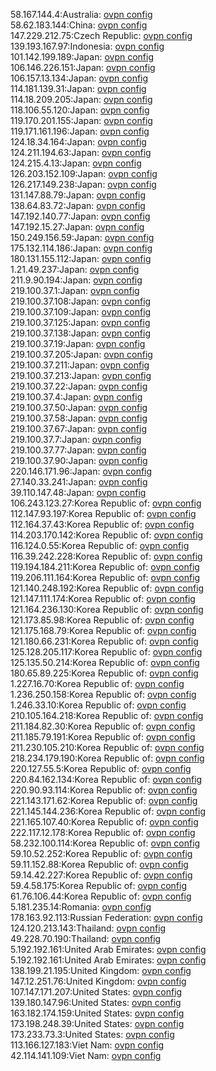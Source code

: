 58.167.144.4:Australia: [ovpn config](vpn/58_167_144_4.ovpn)  
58.62.183.144:China: [ovpn config](vpn/58_62_183_144.ovpn)  
147.229.212.75:Czech Republic: [ovpn config](vpn/147_229_212_75.ovpn)  
139.193.167.97:Indonesia: [ovpn config](vpn/139_193_167_97.ovpn)  
101.142.199.189:Japan: [ovpn config](vpn/101_142_199_189.ovpn)  
106.146.226.151:Japan: [ovpn config](vpn/106_146_226_151.ovpn)  
106.157.13.134:Japan: [ovpn config](vpn/106_157_13_134.ovpn)  
114.181.139.31:Japan: [ovpn config](vpn/114_181_139_31.ovpn)  
114.18.209.205:Japan: [ovpn config](vpn/114_18_209_205.ovpn)  
118.106.55.120:Japan: [ovpn config](vpn/118_106_55_120.ovpn)  
119.170.201.155:Japan: [ovpn config](vpn/119_170_201_155.ovpn)  
119.171.161.196:Japan: [ovpn config](vpn/119_171_161_196.ovpn)  
124.18.34.164:Japan: [ovpn config](vpn/124_18_34_164.ovpn)  
124.211.194.63:Japan: [ovpn config](vpn/124_211_194_63.ovpn)  
124.215.4.13:Japan: [ovpn config](vpn/124_215_4_13.ovpn)  
126.203.152.109:Japan: [ovpn config](vpn/126_203_152_109.ovpn)  
126.217.149.238:Japan: [ovpn config](vpn/126_217_149_238.ovpn)  
131.147.88.79:Japan: [ovpn config](vpn/131_147_88_79.ovpn)  
138.64.83.72:Japan: [ovpn config](vpn/138_64_83_72.ovpn)  
147.192.140.77:Japan: [ovpn config](vpn/147_192_140_77.ovpn)  
147.192.15.27:Japan: [ovpn config](vpn/147_192_15_27.ovpn)  
150.249.156.59:Japan: [ovpn config](vpn/150_249_156_59.ovpn)  
175.132.114.186:Japan: [ovpn config](vpn/175_132_114_186.ovpn)  
180.131.155.112:Japan: [ovpn config](vpn/180_131_155_112.ovpn)  
1.21.49.237:Japan: [ovpn config](vpn/1_21_49_237.ovpn)  
211.9.90.194:Japan: [ovpn config](vpn/211_9_90_194.ovpn)  
219.100.37.1:Japan: [ovpn config](vpn/219_100_37_1.ovpn)  
219.100.37.108:Japan: [ovpn config](vpn/219_100_37_108.ovpn)  
219.100.37.109:Japan: [ovpn config](vpn/219_100_37_109.ovpn)  
219.100.37.125:Japan: [ovpn config](vpn/219_100_37_125.ovpn)  
219.100.37.138:Japan: [ovpn config](vpn/219_100_37_138.ovpn)  
219.100.37.19:Japan: [ovpn config](vpn/219_100_37_19.ovpn)  
219.100.37.205:Japan: [ovpn config](vpn/219_100_37_205.ovpn)  
219.100.37.211:Japan: [ovpn config](vpn/219_100_37_211.ovpn)  
219.100.37.213:Japan: [ovpn config](vpn/219_100_37_213.ovpn)  
219.100.37.22:Japan: [ovpn config](vpn/219_100_37_22.ovpn)  
219.100.37.4:Japan: [ovpn config](vpn/219_100_37_4.ovpn)  
219.100.37.50:Japan: [ovpn config](vpn/219_100_37_50.ovpn)  
219.100.37.58:Japan: [ovpn config](vpn/219_100_37_58.ovpn)  
219.100.37.67:Japan: [ovpn config](vpn/219_100_37_67.ovpn)  
219.100.37.7:Japan: [ovpn config](vpn/219_100_37_7.ovpn)  
219.100.37.77:Japan: [ovpn config](vpn/219_100_37_77.ovpn)  
219.100.37.90:Japan: [ovpn config](vpn/219_100_37_90.ovpn)  
220.146.171.96:Japan: [ovpn config](vpn/220_146_171_96.ovpn)  
27.140.33.241:Japan: [ovpn config](vpn/27_140_33_241.ovpn)  
39.110.147.48:Japan: [ovpn config](vpn/39_110_147_48.ovpn)  
106.243.123.27:Korea Republic of: [ovpn config](vpn/106_243_123_27.ovpn)  
112.147.93.197:Korea Republic of: [ovpn config](vpn/112_147_93_197.ovpn)  
112.164.37.43:Korea Republic of: [ovpn config](vpn/112_164_37_43.ovpn)  
114.203.170.142:Korea Republic of: [ovpn config](vpn/114_203_170_142.ovpn)  
116.124.0.55:Korea Republic of: [ovpn config](vpn/116_124_0_55.ovpn)  
116.39.242.228:Korea Republic of: [ovpn config](vpn/116_39_242_228.ovpn)  
119.194.184.211:Korea Republic of: [ovpn config](vpn/119_194_184_211.ovpn)  
119.206.111.164:Korea Republic of: [ovpn config](vpn/119_206_111_164.ovpn)  
121.140.248.192:Korea Republic of: [ovpn config](vpn/121_140_248_192.ovpn)  
121.147.111.174:Korea Republic of: [ovpn config](vpn/121_147_111_174.ovpn)  
121.164.236.130:Korea Republic of: [ovpn config](vpn/121_164_236_130.ovpn)  
121.173.85.98:Korea Republic of: [ovpn config](vpn/121_173_85_98.ovpn)  
121.175.168.79:Korea Republic of: [ovpn config](vpn/121_175_168_79.ovpn)  
121.180.66.231:Korea Republic of: [ovpn config](vpn/121_180_66_231.ovpn)  
125.128.205.117:Korea Republic of: [ovpn config](vpn/125_128_205_117.ovpn)  
125.135.50.214:Korea Republic of: [ovpn config](vpn/125_135_50_214.ovpn)  
180.65.89.225:Korea Republic of: [ovpn config](vpn/180_65_89_225.ovpn)  
1.227.16.70:Korea Republic of: [ovpn config](vpn/1_227_16_70.ovpn)  
1.236.250.158:Korea Republic of: [ovpn config](vpn/1_236_250_158.ovpn)  
1.246.33.10:Korea Republic of: [ovpn config](vpn/1_246_33_10.ovpn)  
210.105.164.218:Korea Republic of: [ovpn config](vpn/210_105_164_218.ovpn)  
211.184.82.30:Korea Republic of: [ovpn config](vpn/211_184_82_30.ovpn)  
211.185.79.191:Korea Republic of: [ovpn config](vpn/211_185_79_191.ovpn)  
211.230.105.210:Korea Republic of: [ovpn config](vpn/211_230_105_210.ovpn)  
218.234.179.190:Korea Republic of: [ovpn config](vpn/218_234_179_190.ovpn)  
220.127.55.5:Korea Republic of: [ovpn config](vpn/220_127_55_5.ovpn)  
220.84.162.134:Korea Republic of: [ovpn config](vpn/220_84_162_134.ovpn)  
220.90.93.114:Korea Republic of: [ovpn config](vpn/220_90_93_114.ovpn)  
221.143.171.62:Korea Republic of: [ovpn config](vpn/221_143_171_62.ovpn)  
221.145.144.236:Korea Republic of: [ovpn config](vpn/221_145_144_236.ovpn)  
221.165.107.40:Korea Republic of: [ovpn config](vpn/221_165_107_40.ovpn)  
222.117.12.178:Korea Republic of: [ovpn config](vpn/222_117_12_178.ovpn)  
58.232.100.114:Korea Republic of: [ovpn config](vpn/58_232_100_114.ovpn)  
59.10.52.252:Korea Republic of: [ovpn config](vpn/59_10_52_252.ovpn)  
59.11.152.88:Korea Republic of: [ovpn config](vpn/59_11_152_88.ovpn)  
59.14.42.227:Korea Republic of: [ovpn config](vpn/59_14_42_227.ovpn)  
59.4.58.175:Korea Republic of: [ovpn config](vpn/59_4_58_175.ovpn)  
61.76.106.44:Korea Republic of: [ovpn config](vpn/61_76_106_44.ovpn)  
5.181.235.14:Romania: [ovpn config](vpn/5_181_235_14.ovpn)  
178.163.92.113:Russian Federation: [ovpn config](vpn/178_163_92_113.ovpn)  
124.120.213.143:Thailand: [ovpn config](vpn/124_120_213_143.ovpn)  
49.228.70.190:Thailand: [ovpn config](vpn/49_228_70_190.ovpn)  
5.192.192.161:United Arab Emirates: [ovpn config](vpn/5_192_192_161.ovpn)  
5.192.192.161:United Arab Emirates: [ovpn config](vpn/5_192_192_161.ovpn)  
138.199.21.195:United Kingdom: [ovpn config](vpn/138_199_21_195.ovpn)  
147.12.251.76:United Kingdom: [ovpn config](vpn/147_12_251_76.ovpn)  
107.147.171.207:United States: [ovpn config](vpn/107_147_171_207.ovpn)  
139.180.147.96:United States: [ovpn config](vpn/139_180_147_96.ovpn)  
163.182.174.159:United States: [ovpn config](vpn/163_182_174_159.ovpn)  
173.198.248.39:United States: [ovpn config](vpn/173_198_248_39.ovpn)  
173.233.73.3:United States: [ovpn config](vpn/173_233_73_3.ovpn)  
113.166.127.183:Viet Nam: [ovpn config](vpn/113_166_127_183.ovpn)  
42.114.141.109:Viet Nam: [ovpn config](vpn/42_114_141_109.ovpn)  
